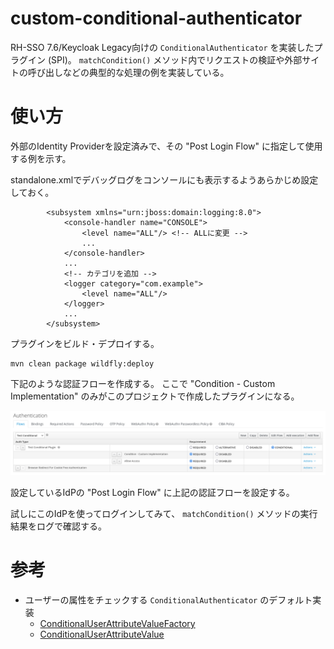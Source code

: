 # custom-conditional-authenticator

RH-SSO 7.6/Keycloak Legacy向けの `ConditionalAuthenticator` を実装したプラグイン (SPI)。
`matchCondition()` メソッド内でリクエストの検証や外部サイトの呼び出しなどの典型的な処理の例を実装している。

# 使い方

外部のIdentity Providerを設定済みで、その "Post Login Flow" に指定して使用する例を示す。

standalone.xmlでデバッグログをコンソールにも表示するようあらかじめ設定しておく。

```
        <subsystem xmlns="urn:jboss:domain:logging:8.0">
            <console-handler name="CONSOLE">
                <level name="ALL"/> <!-- ALLに変更 -->
                ...
            </console-handler>
            ...
            <!-- カテゴリを追加 -->
            <logger category="com.example">
                <level name="ALL"/>
            </logger>
            ...
        </subsystem>
```

プラグインをビルド・デプロイする。

```
mvn clean package wildfly:deploy
```

下記のような認証フローを作成する。
ここで "Condition - Custom Implementation" のみがこのプロジェクトで作成したプラグインになる。

![](images/authflow.png)

設定しているIdPの "Post Login Flow" に上記の認証フローを設定する。

試しにこのIdPを使ってログインしてみて、 `matchCondition()` メソッドの実行結果をログで確認する。

# 参考

- ユーザーの属性をチェックする `ConditionalAuthenticator` のデフォルト実装
  - [ConditionalUserAttributeValueFactory](https://github.com/keycloak/keycloak/blob/18.0.2/services/src/main/java/org/keycloak/authentication/authenticators/conditional/ConditionalUserAttributeValueFactory.java)
  - [ConditionalUserAttributeValue](https://github.com/keycloak/keycloak/blob/18.0.2/services/src/main/java/org/keycloak/authentication/authenticators/conditional/ConditionalUserAttributeValue.java)
